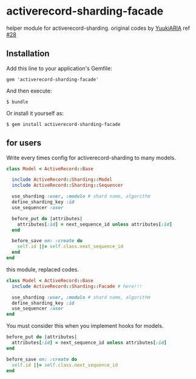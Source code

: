 # activerecord-sharding-facade

helper module for activerecord-sharding.
original codes by [YuukiARIA](https://github.com/YuukiARIA) ref [#28](https://github.com/hirocaster/activerecord-sharding/pull/28)

## Installation

Add this line to your application's Gemfile:

    gem 'activerecord-sharding-facade'

And then execute:

    $ bundle

Or install it yourself as:

    $ gem install activerecord-sharding-facade

## for users

Write every times config for activerecord-sharding to many models.

``` ruby
class Model < ActiveRecord::Base

  include ActiveRecord::Sharding::Model
  include ActiveRecord::Sharding::Sequencer

  use_sharding :user, :modulo # shard name, algorithm
  define_sharding_key :id
  use_sequencer :user

  before_put do |attributes|
    attributes[:id] = next_sequence_id unless attributes[:id]
  end

  before_save on: :create do
    self.id ||= self.class.next_sequence_id
  end
end
```

this module, replaced codes.

``` ruby
class Model < ActiveRecord::Base
  include ActiveRecord::Sharding::Facade # here!!!

  use_sharding :user, :modulo # shard name, algorithm
  define_sharding_key :id
  use_sequencer :user
end
```

You must consider this when you implement hooks for models.

``` ruby
before_put do |attributes|
  attributes[:id] = next_sequence_id unless attributes[:id]
end

before_save on: :create do
  self.id ||= self.class.next_sequence_id
end
```
